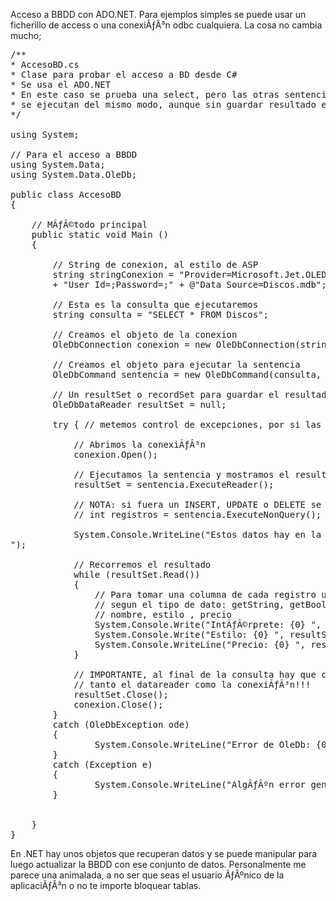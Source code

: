 Acceso a BBDD con ADO.NET. Para ejemplos simples se puede usar un ficherillo de access o una conexiÃƒÂ³n odbc cualquiera.
La cosa no cambia mucho; 
<pre>
/**
* AccesoBD.cs
* Clase para probar el acceso a BD desde C#
* Se usa el ADO.NET
* En este caso se prueba una select, pero las otras sentencias
* se ejecutan del mismo modo, aunque sin guardar resultado en un DataReader claro.
*/

using System;

// Para el acceso a BBDD
using System.Data;
using System.Data.OleDb;

public class AccesoBD
{

	// MÃƒÂ©todo principal
	public static void Main ()
	{

		// String de conexion, al estilo de ASP
		string stringConexion = "Provider=Microsoft.Jet.OLEDB.4.0;" 
		+ "User Id=;Password=;" + @"Data Source=Discos.mdb";

		// Esta es la consulta que ejecutaremos
		string consulta = "SELECT * FROM Discos";
		
		// Creamos el objeto de la conexion
		OleDbConnection conexion = new OleDbConnection(stringConexion);
		
		// Creamos el objeto para ejecutar la sentencia
		OleDbCommand sentencia = new OleDbCommand(consulta, conexion);
		
		// Un resultSet o recordSet para guardar el resultado de la sentencia
		OleDbDataReader resultSet = null;		
		
		try { // metemos control de excepciones, por si las moscas
			
			// Abrimos la conexiÃƒÂ³n
			conexion.Open();
		
			// Ejecutamos la sentencia y mostramos el resultado
			resultSet = sentencia.ExecuteReader();
			
			// NOTA: si fuera un INSERT, UPDATE o DELETE se harÃƒÂ­a asÃƒÂ­:
			// int registros = sentencia.ExecuteNonQuery(); // registros serÃƒÂ­an los reg afectados

			System.Console.WriteLine("Estos datos hay en la tabla
");

			// Recorremos el resultado
			while (resultSet.Read())
			{
				// Para tomar una columna de cada registro usamos funciones de este pelo
				// segun el tipo de dato: getString, getBoolean, getDouble,...
				// nombre, estilo , precio
				System.Console.Write("IntÃƒÂ©rprete: {0} ", resultSet.GetString(2));
				System.Console.Write("Estilo: {0} ", resultSet.GetString(3));
				System.Console.WriteLine("Precio: {0} ", resultSet.GetDouble(4));		
			}		

			// IMPORTANTE, al final de la consulta hay que cerrar
			// tanto el datareader como la conexiÃƒÂ³n!!!
			resultSet.Close();
			conexion.Close();
		}
		catch (OleDbException ode)
		{
				System.Console.WriteLine("Error de OleDb: {0} ", ode);		
		}
		catch (Exception e)
		{
				System.Console.WriteLine("AlgÃƒÂºn error general: {0} ", e);		
		}
	
		
	}
}
</pre>

En .NET hay unos objetos que recuperan datos y se puede manipular para luego actualizar la BBDD con ese conjunto de datos. Personalmente me parece una animalada, a no ser que seas el usuario ÃƒÂºnico de la aplicaciÃƒÂ³n o no te importe bloquear tablas.
